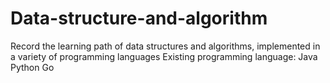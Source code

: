 # Data-structure-and-algorithm
Record the learning path of data structures and algorithms, implemented in a variety of programming languages
Existing programming language: Java Python Go
